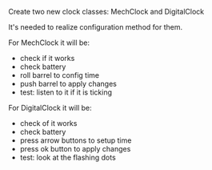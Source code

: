Create two new clock classes: MechClock and DigitalClock

It's needed to realize configuration method for them.

For MechClock it will be: 
- check if it works
- check battery
- roll barrel to config time
- push barrel to apply changes
- test: listen to it if it is ticking

For DigitalClock it will be:
- check of it works
- check battery
- press arrow buttons to setup time
- press ok button to apply changes
- test: look at the flashing dots

